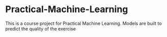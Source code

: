 # Practical-Machine-Learning
This is a course project for Practical Machine Learning. Models are built to predict the quality of the exercise 
